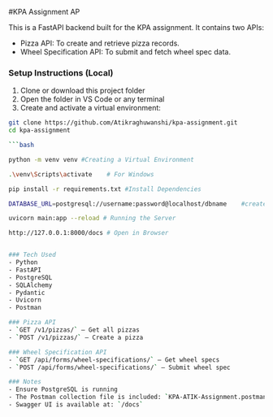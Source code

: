 #KPA Assignment AP



This is a FastAPI backend built for the KPA assignment. It contains two APIs:
-  Pizza API: To create and retrieve pizza records.
-  Wheel Specification API: To submit and fetch wheel spec data.


### Setup Instructions (Local)

1. Clone or download this project folder
2. Open the folder in VS Code or any terminal
3. Create and activate a virtual environment:
 ```bash
git clone https://github.com/Atikraghuwanshi/kpa-assignment.git
cd kpa-assignment

```bash

python -m venv venv #Creating a Virtual Environment 

.\venv\Scripts\activate    # For Windows

pip install -r requirements.txt #Install Dependencies

DATABASE_URL=postgresql://username:password@localhost/dbname    #create.env file(replace password with your PostgreSQL Password)

uvicorn main:app --reload # Running the Server

http://127.0.0.1:8000/docs # Open in Browser


### Tech Used
- Python
- FastAPI
- PostgreSQL
- SQLAlchemy
- Pydantic
- Uvicorn
- Postman

### Pizza API
- `GET /v1/pizzas/` — Get all pizzas
- `POST /v1/pizzas/` — Create a pizza

### Wheel Specification API
- `GET /api/forms/wheel-specifications/` — Get wheel specs
- `POST /api/forms/wheel-specifications/` — Submit wheel spec

### Notes
- Ensure PostgreSQL is running
- The Postman collection file is included: `KPA-ATIK-Assignment.postman_collection.json`
- Swagger UI is available at: `/docs`

